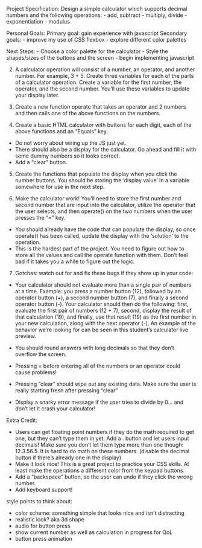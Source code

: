 
Project Specification: Design a simple calculator which supports decimal numbers and
    the following operations:
    - add, subtract
    - multiply, divide
    - exponentiation
    - modulus

Personal Goals:
    Primary goal: gain experience with javascript
    Secondary goals:
    - improve my use of CSS flexbox
    - explore different color palettes

Next Steps:
    - Choose a color palette for the calculator
    - Style the shapes/sizes of the buttons and the screen
    - begin implementing javascript

2. A calculator operation will consist of a number, an operator, and another number. For example, 3 + 5. Create three variables for each of the parts of a calculator operation. Create a variable for the first number, the operator, and the second number. You’ll use these variables to update your display later.

3. Create a new function operate that takes an operator and 2 numbers and then calls one of the above functions on the numbers.

4. Create a basic HTML calculator with buttons for each digit, each of the above functions and an “Equals” key.
 - Do not worry about wiring up the JS just yet.
 - There should also be a display for the calculator. Go ahead and fill it with some dummy numbers so it looks correct.
 - Add a “clear” button.

5. Create the functions that populate the display when you click the number buttons. You should be storing the ‘display value’ in a variable somewhere for use in the next step.

6. Make the calculator work! You’ll need to store the first number and second number that are input into the calculator, utilize the operator that the user selects, and then operate() on the two numbers when the user presses the “=” key.
 - You should already have the code that can populate the display, so once operate() has been called, update the display with the ‘solution’ to the operation.
 - This is the hardest part of the project. You need to figure out how to store all the values and call the operate function with them. Don’t feel bad if it takes you a while to figure out the logic.

7. Gotchas: watch out for and fix these bugs if they show up in your code:
 - Your calculator should not evaluate more than a single pair of numbers at a time. Example: you press a number button (12), followed by an operator button (+), a second number button (7), and finally a second operator button (-). Your calculator should then do the following: first, evaluate the first pair of numbers (12 + 7), second, display the result of that calculation (19), and finally, use that result (19) as the first number in your new calculation, along with the next operator (-). An example of the behavior we’re looking for can be seen in this student’s calculator live preview.

 - You should round answers with long decimals so that they don’t overflow the screen.
 - Pressing = before entering all of the numbers or an operator could cause problems!
 - Pressing “clear” should wipe out any existing data. Make sure the user is really starting fresh after pressing “clear”
 - Display a snarky error message if the user tries to divide by 0… and don’t let it crash your calculator!

Extra Credit:
 - Users can get floating point numbers if they do the math required to get one, but they can’t type them in yet. Add a . button and let users input decimals! Make sure you don’t let them type more than one though: 12.3.56.5. It is hard to do math on these numbers. (disable the decimal button if there’s already one in the display)
 - Make it look nice! This is a great project to practice your CSS skills. At least make the operations a different color from the keypad buttons.
 - Add a “backspace” button, so the user can undo if they click the wrong number.
 - Add keyboard support!


 style points to think about:
 - color scheme: something simple that looks nice and isn't distracting
 - realistic look? aka 3d shape
 - audio for button press
 - show current number as well as calculation in progress for QoL
 - button press animation
